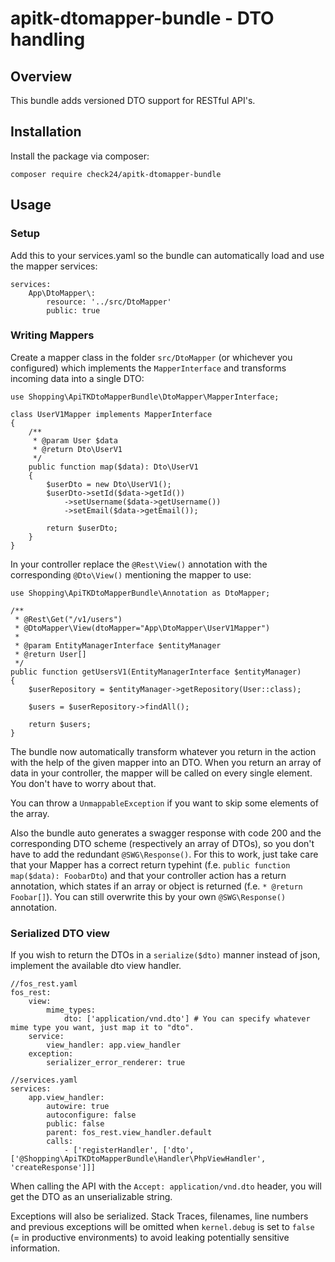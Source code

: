 # apitk-dtomapper-bundle - DTO handling

## Overview
This bundle adds versioned DTO support for RESTful API's.

## Installation
Install the package via composer:
```
composer require check24/apitk-dtomapper-bundle
```

## Usage

### Setup
Add this to your services.yaml so the bundle can automatically load and use the mapper services:
```
services:
    App\DtoMapper\:
        resource: '../src/DtoMapper'
        public: true
```

### Writing Mappers

Create a mapper class in the folder `src/DtoMapper` (or whichever you configured) which implements the
`MapperInterface` and transforms incoming data into a single DTO:
```
use Shopping\ApiTKDtoMapperBundle\DtoMapper\MapperInterface;

class UserV1Mapper implements MapperInterface
{
    /**
     * @param User $data
     * @return Dto\UserV1
     */
    public function map($data): Dto\UserV1
    {
        $userDto = new Dto\UserV1();
        $userDto->setId($data->getId())
            ->setUsername($data->getUsername())
            ->setEmail($data->getEmail());

        return $userDto;
    }
}
```

In your controller replace the `@Rest\View()` annotation with the corresponding `@Dto\View()` mentioning
the mapper to use:
```
use Shopping\ApiTKDtoMapperBundle\Annotation as DtoMapper;

/**
 * @Rest\Get("/v1/users")
 * @DtoMapper\View(dtoMapper="App\DtoMapper\UserV1Mapper")
 *
 * @param EntityManagerInterface $entityManager
 * @return User[]
 */
public function getUsersV1(EntityManagerInterface $entityManager)
{
    $userRepository = $entityManager->getRepository(User::class);

    $users = $userRepository->findAll();

    return $users;
}
```

The bundle now automatically transform whatever you return in the action with the help of the given 
mapper into an DTO. When you return an array of data in your controller, the mapper will be called on 
every single element. You don't have to worry about that.

You can throw a `UnmappableException` if you want to skip some elements of the array.

Also the bundle auto generates a swagger response with code 200 and the corresponding DTO scheme 
(respectively an array of DTOs), so you don't have to add the redundant `@SWG\Response()`. For this 
to work, just take care that your Mapper has a correct return typehint (f.e. 
`public function map($data): FoobarDto`) and that your controller action has a return annotation, 
which states if an array or object is returned (f.e. `* @return Foobar[]`). You can still overwrite 
this by your own `@SWG\Response()` annotation.

### Serialized DTO view
If you wish to return the DTOs in a `serialize($dto)` manner instead of json, implement the available 
dto view handler.

```
//fos_rest.yaml
fos_rest:
    view:
        mime_types:
            dto: ['application/vnd.dto'] # You can specify whatever mime type you want, just map it to "dto".
    service:
        view_handler: app.view_handler
    exception:
        serializer_error_renderer: true
```
```
//services.yaml
services:
    app.view_handler:
        autowire: true
        autoconfigure: false
        public: false
        parent: fos_rest.view_handler.default
        calls:
            - ['registerHandler', ['dto', ['@Shopping\ApiTKDtoMapperBundle\Handler\PhpViewHandler', 'createResponse']]]
```

When calling the API with the `Accept: application/vnd.dto` header, you will get the DTO as an 
unserializable string.

Exceptions will also be serialized. Stack Traces, filenames, line numbers and previous exceptions will be omitted
when `kernel.debug` is set to `false` (= in productive environments) to avoid leaking potentially sensitive information.
